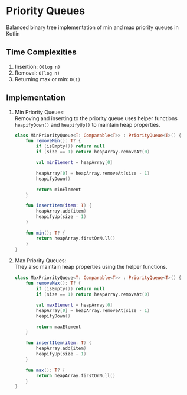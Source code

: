 # Priority Queues
Balanced binary tree implementation of min and max priority queues in Kotlin

## Time Complexities
1. Insertion: `O(log n)`
2. Removal: `O(log n)`
3. Returning max or min: `O(1)`

## Implementation
1. Min Priority Queues:  
   Removing and inserting to the priority queue uses helper functions `heapifyDown()` and `heapifyUp()` to maintain heap properties.  
   
    ```kotlin
    class MinPriorityQueue<T: Comparable<T>> : PriorityQueue<T>() {
        fun removeMin(): T? {
            if (isEmpty()) return null
            if (size == 1) return heapArray.removeAt(0)
    
            val minElement = heapArray[0]
    
            heapArray[0] = heapArray.removeAt(size - 1)
            heapifyDown()
    
            return minElement
        }
    
        fun insertItem(item: T) {
            heapArray.add(item)
            heapifyUp(size - 1)
        }
    
        fun min(): T? {
            return heapArray.firstOrNull()
        }
    }
    ```
  
2. Max Priority Queues:  
   They also maintain heap properties using the helper functions.  
   
    ```kotlin
    class MaxPriorityQueue<T: Comparable<T>> : PriorityQueue<T>() {
        fun removeMax(): T? {
            if (isEmpty()) return null
            if (size == 1) return heapArray.removeAt(0)
    
            val maxElement = heapArray[0]
            heapArray[0] = heapArray.removeAt(size - 1)
            heapifyDown()
    
            return maxElement
        }
    
        fun insertItem(item: T) {
            heapArray.add(item)
            heapifyUp(size - 1)
        }
    
        fun max(): T? {
            return heapArray.firstOrNull()
        }
    }
    ```
